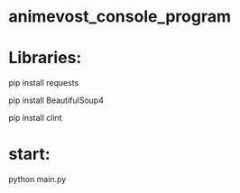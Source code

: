 # animevost_console_program
# Libraries:

pip install requests

pip install BeautifulSoup4

pip install clint

# start:

  python main.py

